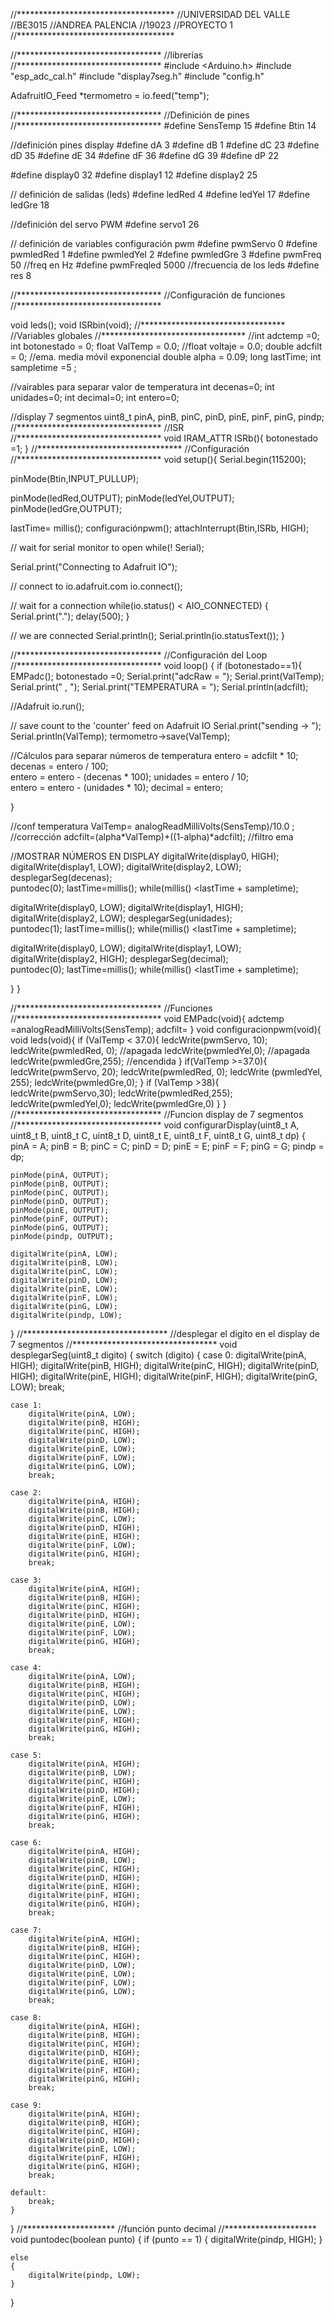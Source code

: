 //************************************
//UNIVERSIDAD DEL VALLE 
//BE3015
//ANDREA PALENCIA 
//19023
//PROYECTO 1
//************************************

//*********************************
//librerías
//*********************************
#include <Arduino.h>
#include "esp_adc_cal.h"
#include "display7seg.h"
#include "config.h"

AdafruitIO_Feed *termometro = io.feed("temp");

//*********************************
//Definición de pines 
//*********************************
#define SensTemp 15
#define Btin  14

//definición pines display 
#define dA 3
#define dB 1
#define dC 23
#define dD 35
#define dE 34
#define dF 36
#define dG 39
#define dP 22

#define display0 32
#define display1 12
#define display2 25

// definición de salidas (leds) 
#define ledRed 4
#define ledYel 17
#define ledGre 18

//definición del servo PWM
#define servo1  26

// definición de variables configuración pwm 
#define pwmServo 0
#define pwmledRed 1
#define pwmledYel 2
#define pwmledGre  3
#define pwmFreq 50  //freq en Hz 
#define pwmFreqled 5000 //frecuencia de los leds
#define res 8

//*********************************
//Configuración de funciones
//*********************************

void leds(); 
void ISRbin(void);
//*********************************
//Variables globales 
//*********************************
//int adctemp =0; 
int botonestado = 0;
float ValTemp = 0.0; 
//float voltaje = 0.0;
double adcfilt = 0; //ema. media móvil exponencial
double alpha = 0.09; 
long lastTime; 
int sampletime =5 ;

//vairables para separar valor de temperatura
int decenas=0;
int unidades=0;
int decimal=0;
int entero=0;

//display 7 segmentos 
uint8_t pinA, pinB, pinC, pinD, pinE, pinF, pinG, pindp;
//*********************************
//ISR
//*********************************
void IRAM_ATTR ISRb(){
  botonestado =1; 
}
//*********************************
//Configuración 
//*********************************
void setup(){
  Serial.begin(115200);

  pinMode(Btin,INPUT_PULLUP);

  pinMode(ledRed,OUTPUT);
  pinMode(ledYel,OUTPUT);
  pinMode(ledGre,OUTPUT);

  lastTime= millis();
  configuraciónpwm();
  attachInterrupt(Btin,ISRb, HIGH); 

  // wait for serial monitor to open
  while(! Serial);

  Serial.print("Connecting to Adafruit IO");

  // connect to io.adafruit.com
  io.connect();

  // wait for a connection
  while(io.status() < AIO_CONNECTED) {
    Serial.print(".");
    delay(500);
  }

  // we are connected
  Serial.println();
  Serial.println(io.statusText()); 
}

//*********************************
//Configuración del Loop 
//*********************************
void loop() {
  if (botonestado==1){
    EMPadc();
    botonestado =0;
  Serial.print("adcRaw = ");
  Serial.print(ValTemp);
  Serial.print(" , ");
  Serial.print("TEMPERATURA = ");
  Serial.println(adcfilt);

//Adafruit 
    io.run();

  // save count to the 'counter' feed on Adafruit IO
  Serial.print("sending -> ");
  Serial.println(ValTemp);
  termometro->save(ValTemp);

  //Cálculos para separar números de temperatura
  entero = adcfilt * 10;    
  decenas = entero / 100;          
  entero = entero - (decenas * 100); 
  unidades = entero / 10;          
  entero = entero - (unidades * 10); 
  decimal = entero;       

  }  

//conf temperatura
ValTemp= analogReadMilliVolts(SensTemp)/10.0 ; //corrección
adcfilt=(alpha*ValTemp)+((1-alpha)*adcfilt); //filtro ema

//MOSTRAR NÚMEROS EN DISPLAY
  digitalWrite(display0, HIGH);
  digitalWrite(display1, LOW);
  digitalWrite(display2, LOW);
  desplegarSeg(decenas);  
  puntodec(0);
  lastTime=millis();
  while(millis()  <lastTime + sampletime);

  digitalWrite(display0, LOW);
  digitalWrite(display1, HIGH);
  digitalWrite(display2, LOW);
  desplegarSeg(unidades);  
  puntodec(1);
  lastTime=millis();
  while(millis()  <lastTime + sampletime);

  digitalWrite(display0, LOW);
  digitalWrite(display1, LOW);
  digitalWrite(display2, HIGH);
  desplegarSeg(decimal);  
  puntodec(0);
  lastTime=millis();
  while(millis()  <lastTime + sampletime);

}
}

  
//*********************************
//Funciones 
//*********************************
void EMPadc(void){
  adctemp =analogReadMilliVolts(SensTemp);
  adcfilt= 
}
void configuracionpwm(void){
  void leds(void){
    if (ValTemp < 37.0){
      ledcWrite(pwmServo, 10);
      ledcWrite(pwmledRed, 0); //apagada
      ledcWrite(pwmledYel,0); //apagada
      ledcWrite(pwmledGre,255); //encendida
    }
    if(ValTemp >=37.0){
      ledcWrite(pwmServo, 20);
      ledcWrite(pwmledRed, 0);
      ledcWrite (pwmledYel, 255);
      ledcWrite(pwmledGre,0);
    }
    if (ValTemp >38){
      ledcWrite(pwmServo,30);
      ledcWrite(pwmledRed,255);
      ledcWrite(pwmledYel,0);
      ledcWrite(pwmledGre,0)
    }
  }
  //*********************************
//Funcion  display de 7 segmentos
//*********************************
void configurarDisplay(uint8_t A, uint8_t B, uint8_t C, uint8_t D, uint8_t E, uint8_t F, uint8_t G, uint8_t dp)
{
    pinA = A;
    pinB = B;
    pinC = C;
    pinD = D;
    pinE = E;
    pinF = F;
    pinG = G;
    pindp = dp;

    pinMode(pinA, OUTPUT);
    pinMode(pinB, OUTPUT);
    pinMode(pinC, OUTPUT);
    pinMode(pinD, OUTPUT);
    pinMode(pinE, OUTPUT);
    pinMode(pinF, OUTPUT);
    pinMode(pinG, OUTPUT);
    pinMode(pindp, OUTPUT);

    digitalWrite(pinA, LOW);
    digitalWrite(pinB, LOW);
    digitalWrite(pinC, LOW);
    digitalWrite(pinD, LOW);
    digitalWrite(pinE, LOW);
    digitalWrite(pinF, LOW);
    digitalWrite(pinG, LOW);
    digitalWrite(pindp, LOW);
}
//*********************************
//desplegar el digito en el display de 7 segmentos
//*********************************
void desplegarSeg(uint8_t digito)
{
    switch (digito)
    {
    case 0:
        digitalWrite(pinA, HIGH);
        digitalWrite(pinB, HIGH);
        digitalWrite(pinC, HIGH);
        digitalWrite(pinD, HIGH);
        digitalWrite(pinE, HIGH);
        digitalWrite(pinF, HIGH);
        digitalWrite(pinG, LOW);
        break;

    case 1:
        digitalWrite(pinA, LOW);
        digitalWrite(pinB, HIGH);
        digitalWrite(pinC, HIGH);
        digitalWrite(pinD, LOW);
        digitalWrite(pinE, LOW);
        digitalWrite(pinF, LOW);
        digitalWrite(pinG, LOW);
        break;

    case 2:
        digitalWrite(pinA, HIGH);
        digitalWrite(pinB, HIGH);
        digitalWrite(pinC, LOW);
        digitalWrite(pinD, HIGH);
        digitalWrite(pinE, HIGH);
        digitalWrite(pinF, LOW);
        digitalWrite(pinG, HIGH);
        break;

    case 3:
        digitalWrite(pinA, HIGH);
        digitalWrite(pinB, HIGH);
        digitalWrite(pinC, HIGH);
        digitalWrite(pinD, HIGH);
        digitalWrite(pinE, LOW);
        digitalWrite(pinF, LOW);
        digitalWrite(pinG, HIGH);
        break;

    case 4:
        digitalWrite(pinA, LOW);
        digitalWrite(pinB, HIGH);
        digitalWrite(pinC, HIGH);
        digitalWrite(pinD, LOW);
        digitalWrite(pinE, LOW);
        digitalWrite(pinF, HIGH);
        digitalWrite(pinG, HIGH);
        break;

    case 5:
        digitalWrite(pinA, HIGH);
        digitalWrite(pinB, LOW);
        digitalWrite(pinC, HIGH);
        digitalWrite(pinD, HIGH);
        digitalWrite(pinE, LOW);
        digitalWrite(pinF, HIGH); 
        digitalWrite(pinG, HIGH); 
        break;

    case 6:
        digitalWrite(pinA, HIGH);
        digitalWrite(pinB, LOW);
        digitalWrite(pinC, HIGH);
        digitalWrite(pinD, HIGH);
        digitalWrite(pinE, HIGH);
        digitalWrite(pinF, HIGH);
        digitalWrite(pinG, HIGH);
        break;

    case 7:
        digitalWrite(pinA, HIGH);
        digitalWrite(pinB, HIGH);
        digitalWrite(pinC, HIGH);
        digitalWrite(pinD, LOW);
        digitalWrite(pinE, LOW);
        digitalWrite(pinF, LOW);
        digitalWrite(pinG, LOW);
        break;

    case 8:
        digitalWrite(pinA, HIGH);
        digitalWrite(pinB, HIGH);
        digitalWrite(pinC, HIGH);
        digitalWrite(pinD, HIGH);
        digitalWrite(pinE, HIGH);
        digitalWrite(pinF, HIGH);
        digitalWrite(pinG, HIGH);
        break;

    case 9:
        digitalWrite(pinA, HIGH);
        digitalWrite(pinB, HIGH);
        digitalWrite(pinC, HIGH);
        digitalWrite(pinD, HIGH);
        digitalWrite(pinE, LOW);
        digitalWrite(pinF, HIGH);
        digitalWrite(pinG, HIGH);
        break;

    default:
        break;
    }
}
//*********************
//función punto decimal 
//*********************
void puntodec(boolean punto)
{
    if (punto == 1)
    {
        digitalWrite(pindp, HIGH);
    }

    else
    {
        digitalWrite(pindp, LOW);
    }
}
